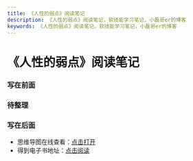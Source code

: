 ```yaml
---
title: 《人性的弱点》阅读笔记
description: 《人性的弱点》阅读笔记，软技能学习笔记，小磊哥er的博客
keywords: 《人性的弱点》阅读笔记，软技能学习笔记，小磊哥er的博客
--- 
```


# 《人性的弱点》阅读笔记

### 写在前面

### 待整理

### 写在后面
- 思维导图在线查看：[点击打开](/attachment/15.《人性的弱点》.svg)
- 得到电子书地址：[点击阅读](https://www.dedao.cn/ebook/detail?id=L5BbmPyQPrjybo2eO1GvAmNJnlYxV0R9jqYw8XDBK9qZpgkRELd75z4Ma6oDRrqj)